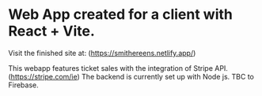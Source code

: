 # Web App created for a client with React + Vite.

Visit the finished site at: (https://smithereens.netlify.app/)

This webapp features ticket sales with the integration of Stripe API. (https://stripe.com/ie)
The backend is currently set up with Node js. TBC to Firebase.


